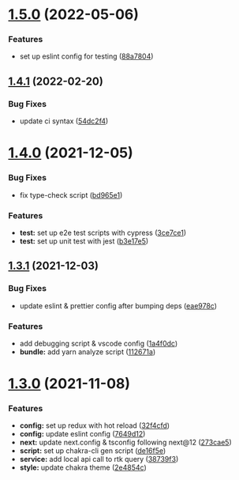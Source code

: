 # [1.5.0](https://github.com/Howard86/nextjs-template/compare/v1.4.1...v1.5.0) (2022-05-06)


### Features

* set up eslint config for testing ([88a7804](https://github.com/Howard86/nextjs-template/commit/88a7804e328cc0adecaff9cff0a6ba8013bf22ad))



## [1.4.1](https://github.com/Howard86/nextjs-template/compare/v1.4.0...v1.4.1) (2022-02-20)


### Bug Fixes

* update ci syntax ([54dc2f4](https://github.com/Howard86/nextjs-template/commit/54dc2f406c6255ef8844cb36b2d0788b13f68eb1))



# [1.4.0](https://github.com/Howard86/nextjs-template/compare/v1.3.1...v1.4.0) (2021-12-05)


### Bug Fixes

* fix type-check script ([bd965e1](https://github.com/Howard86/nextjs-template/commit/bd965e19cfe4f82187b9b86ed449b727939ddf5e))


### Features

* **test:** set up e2e test scripts with cypress ([3ce7ce1](https://github.com/Howard86/nextjs-template/commit/3ce7ce1de26b335c6ed40e109e809fc42746b9ed))
* **test:** set up unit test with jest ([b3e17e5](https://github.com/Howard86/nextjs-template/commit/b3e17e5790b7ba64ecaf628fca32a948489b3f0e))



## [1.3.1](https://github.com/Howard86/nextjs-template/compare/v1.3.0...v1.3.1) (2021-12-03)


### Bug Fixes

* update eslint & prettier config after bumping deps ([eae978c](https://github.com/Howard86/nextjs-template/commit/eae978ca012fb6e696e38c73aadfa3e187fe60f2))


### Features

* add debugging script & vscode config ([1a4f0dc](https://github.com/Howard86/nextjs-template/commit/1a4f0dcb12479ba557633eefe1988c06e19b5cf1))
* **bundle:** add yarn analyze script ([112671a](https://github.com/Howard86/nextjs-template/commit/112671ae60dc7f8d52aa7b0f02f63d66dd9140cd))



# [1.3.0](https://github.com/Howard86/nextjs-template/compare/v1.2.0...v1.3.0) (2021-11-08)


### Features

* **config:** set up redux with hot reload ([32f4cfd](https://github.com/Howard86/nextjs-template/commit/32f4cfd26c3913e53d8c166cb1bdf6c94eb89bec))
* **config:** update eslint config ([7649d12](https://github.com/Howard86/nextjs-template/commit/7649d1288e486c3e5c052b5b3f29e00de91132e2))
* **next:** update next.config & tsconfig following next@12 ([273cae5](https://github.com/Howard86/nextjs-template/commit/273cae5e64017f1a8958858e430c9760622fcab7))
* **script:** set up chakra-cli gen script ([de16f5e](https://github.com/Howard86/nextjs-template/commit/de16f5e8e0579ad19b40a0030272d3cbf98824df))
* **service:** add local api call to rtk query ([38739f3](https://github.com/Howard86/nextjs-template/commit/38739f37de1a9dd32a3773d0174115d7ebaa498e))
* **style:** update chakra theme ([2e4854c](https://github.com/Howard86/nextjs-template/commit/2e4854cc22832cc88341b374a286b43f30315561))



